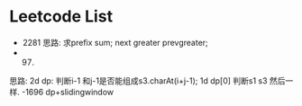 # Leetcode List

- 2281
思路: 求prefix sum; 
next greater prevgreater;
- 097. 
思路: 2d dp: 判断i-1 和j-1是否能组成s3.charAt(i+j-1);
1d dp[0] 判断s1 s3 然后一样.
-1696 dp+slidingwindow 
